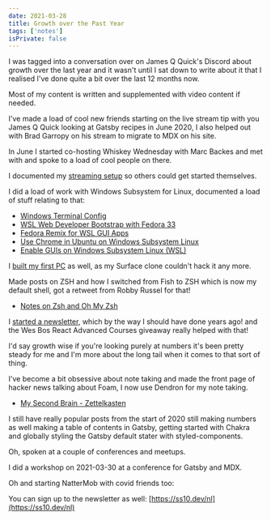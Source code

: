 ```yaml
---
date: 2021-03-28
title: Growth over the Past Year
tags: ['notes']
isPrivate: false
---
```


<script>
  import { YouTube } from 'sveltekit-embed'
</script>

I was tagged into a conversation over on James Q Quick's Discord about
growth over the last year and it wasn't until I sat down to write
about it that I realised I've done quite a bit over the last 12 months
now.

Most of my content is written and supplemented with video content if
needed.

I've made a load of cool new friends starting on the live stream tip
with you James Q Quick looking at Gatsby recipes in June 2020, I also
helped out with Brad Garropy on his stream to migrate to MDX on his
site.

In June I started co-hosting Whiskey Wednesday with Marc Backes and
met with and spoke to a load of cool people on there.

I documented my [streaming setup] so others could get started
themselves.

I did a load of work with Windows Subsystem for Linux, documented a
load of stuff relating to that:

- [Windows Terminal Config]
- [WSL Web Developer Bootstrap with Fedora 33]
- [Fedora Remix for WSL GUI Apps]
- [Use Chrome in Ubuntu on Windows Subsystem Linux]
- [Enable GUIs on Windows Subsystem Linux (WSL)]

I [built my first PC] as well, as my Surface clone couldn't hack it
any more.

Made posts on ZSH and how I switched from Fish to ZSH which is now my
default shell, got a retweet from Robby Russel for that!

- [Notes on Zsh and Oh My Zsh]

I [started a newsletter], which by the way I should have done years
ago! and the Wes Bos React Advanced Courses giveaway really helped
with that!

I'd say growth wise if you're looking purely at numbers it's been
pretty steady for me and I'm more about the long tail when it comes to
that sort of thing.

I've become a bit obsessive about note taking and made the front page
of hacker news talking about Foam, I now use Dendron for my note
taking.

- [My Second Brain - Zettelkasten]

I still have really popular posts from the start of 2020 still making
numbers as well making a table of contents in Gatsby, getting started
with Chakra and globally styling the Gatsby default stater with
styled-components.

Oh, spoken at a couple of conferences and meetups.

I did a workshop on 2021-03-30 at a conference for Gatsby and MDX.

<YouTube youTubeId="Mg19wDM4wS8" />

Oh and starting NatterMob with covid friends too:

<YouTube youTubeId="tJHV96jVlKg" />

You can sign up to the newsletter as well:
[https://ss10.dev/nl](https://ss10.dev/nl)

[streaming setup]:
  https://scottspence.com/posts/getting-started-with-youtube
[windows terminal config]:
  https://scottspence.com/posts/windows-terminal-config
[wsl web developer bootstrap with fedora 33]:
  https://scottspence.com/posts/fedora-bootstrap-from-scratch
[fedora remix for wsl gui apps]:
  https://scottspence.com/posts/fedora-remix-for-wsl-gui-apps
[use chrome in ubuntu on windows subsystem linux]:
  https://scottspence.com/posts/use-chrome-in-ubuntu-wsl
[enable guis on windows subsystem linux (wsl)]:
  https://scottspence.com/posts/gui-with-wsl
[notes on zsh and oh my zsh]:
  https://scottspence.com/posts/zsh-and-oh-my-zsh
[built my first pc]: https://scottspence.com/posts/first-time-pc-build
[started a newsletter]: https://ss10.dev/nl
[my second brain - zettelkasten]:
  https://scottspence.com/posts/my-second-brain-zettelkasten
